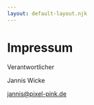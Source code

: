 ```yaml
---
layout: default-layout.njk
---
```


# Impressum

Verantwortlicher

Jannis Wicke

[jannis@pixel-pink.de](mailto:jannis@pixel-pink.de)
